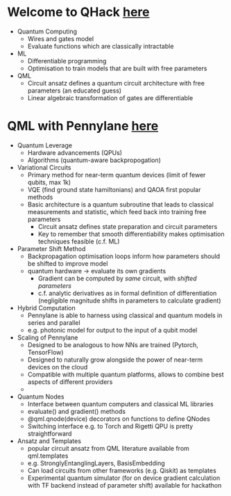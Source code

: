 # Welcome to QHack [here](https://www.youtube.com/watch?v=WBVnE8ChGX8&ab_channel=Xanadu)

- Quantum Computing
  - Wires and gates model
  - Evaluate functions which are classically intractable
- ML
  - Differentiable programming
  - Optimisation to train models that are built with free parameters
- QML
  - Circuit ansatz defines a quantum circuit architecture with free parameters (an educated guess)
  - Linear algebraic transformation of gates are differentiable

# QML with Pennylane [here](https://www.youtube.com/watch?v=eShyPOLIfYk&ab_channel=Xanadu)

- Quantum Leverage
  - Hardware advancements (QPUs)
  - Algorithms (quantum-aware backpropogation)
- Variational Circuits
  - Primary method for near-term quantum devices (limit of fewer qubits, max 1k)
  - VQE (find ground state hamiltonians) and QAOA first popular methods
  - Basic architecture is a quantum subroutine that leads to classical measurements and statistic, which feed back into training free parameters
    - Circuit ansatz defines state preparation and circuit parameters
    - Key to remember that smooth differentiability makes optimisation techniques feasible (c.f. ML)
- Parameter Shift Method
  - Backpropagation optimisation loops inform how parameters should be shifted to improve model
  - quantum hardware -> evaluate its own gradients
    - Gradient can be computed by *same* circuit, with *shifted parameters*
    - c.f. analytic derivatives as in formal definition of differentiation (negligible magnitude shifts in parameters to calculate gradient)
- Hybrid Computation
  - Pennylane is able to harness using classical and quantum models in series and parallel
  - e.g. photonic model for output to the input of a qubit model
- Scaling of Pennylane
  - Designed to be analogous to how NNs are trained (Pytorch, TensorFlow)
  - Designed to naturally grow alongside the power of near-term devices on the cloud
  - Compatible with multiple quantum platforms, allows to combine best aspects of different providers
  - 
- Quantum Nodes
  - Interface between quantum computers and classical ML libraries
  - evaluate() and gradient() methods
  - @qml.qnode(device) decorators on functions to define QNodes
  -  Switching interface e.g. to Torch and Rigetti QPU is pretty straightforward
- Ansatz and Templates
  - popular circuit ansatz from QML literature available from qml.templates
  - e.g. StronglyEntanglingLayers, BasisEmbedding
  - Can load circuits from other frameworks (e.g. Qiskit) as templates
  - Experimental quantum simulator (for on device gradient calculation with TF backend instead of parameter shift) available for hackathon
